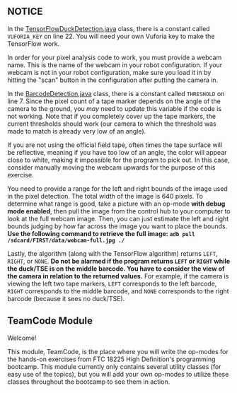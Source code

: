 ## NOTICE

In the [TensorFlowDuckDetection.java](/TeamCode/src/main/java/org/firstinspires/ftc/teamcode/tensorflow/TensorFlowDuckDetection.java) class, there is a constant called `VUFORIA_KEY` on line 22. You will need your own Vuforia key to make the TensorFlow work.

In order for your pixel analysis code to work, you must provide a webcam name. This is the name of the webcam in your robot configuration. If your webcam is not in your robot configuration, make sure you load it in by hitting the "scan" button in the configuration after putting the camera in.

In the [BarcodeDetection.java](/TeamCode/src/main/java/org/firstinspires/ftc/teamcode/pixelanalysis/BarcodeDetection.java) class, there is a constant called `THRESHOLD` on line 7. Since the pixel count of a tape marker depends on the angle of the camera to the ground, you *may* need to update this variable if the code is not working. Note that if you completely cover up the tape markers, the current thresholds should work (our camera to which the threshold was made to match is already very low of an angle).

If you are not using the official field tape, often times the tape surface will be reflective, meaning if you have too low of an angle, the color will appear close to white, making it impossible for the program to pick out. In this case, consider manually moving the webcam upwards for the purpose of this exercise.

You need to provide a range for the left and right bounds of the image used in the pixel detection. The total width of the image is 640 pixels. To determine what range is good, take a picture with an op-mode **with debug mode enabled**, then pull the image from the control hub to your computer to look at the full webcam image. Then, you can just estimate the left and right bounds judging by how far across the image you want to place the bounds. **Use the following command to retrieve the full image: `adb pull /sdcard/FIRST/data/webcam-full.jpg ./`**

Lastly, the algorithm (along with the TensorFlow algorithm) returns `LEFT`, `RIGHT`, or `NONE`. **Do not be alarmed if the program returns `LEFT` or `RIGHT` while the duck/TSE is on the middle barcode. You have to consider the view of the camera in relation to the returned values.** For example, if the camera is viewing the left two tape markers, `LEFT` corresponds to the left barcode, `RIGHT` corresponds to the middle barcode, and `NONE` corresponds to the right barcode (because it sees no duck/TSE).

## TeamCode Module

Welcome!

This module, TeamCode, is the place where you will write the op-modes for the hands-on exercises from FTC 18225 High Definition's programming bootcamp. This module currently only contains several utility classes (for easy use of the topics), but you will add your own op-modes to utilize these classes throughout the bootcamp to see them in action.
